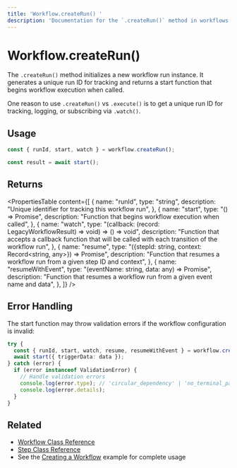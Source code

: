 ```yaml
---
title: 'Workflow.createRun() '
description: 'Documentation for the `.createRun()` method in workflows (legacy), which initializes a new workflow run instance.'
---
```


# Workflow.createRun()

The `.createRun()` method initializes a new workflow run instance. It generates a unique run ID for tracking and returns a start function that begins workflow execution when called.

One reason to use `.createRun()` vs `.execute()` is to get a unique run ID for tracking, logging, or subscribing via `.watch()`.

## Usage

```typescript
const { runId, start, watch } = workflow.createRun();

const result = await start();
```

## Returns

<PropertiesTable
content={[
{
name: "runId",
type: "string",
description: "Unique identifier for tracking this workflow run",
},
{
name: "start",
type: "() => Promise<LegacyWorkflowResult>",
description: "Function that begins workflow execution when called",
},
{
name: "watch",
type: "(callback: (record: LegacyWorkflowResult) => void) => () => void",
description:
"Function that accepts a callback function that will be called with each transition of the workflow run",
},
{
name: "resume",
type: "({stepId: string, context: Record<string, any>}) => Promise<LegacyWorkflowResult>",
description:
"Function that resumes a workflow run from a given step ID and context",
},
{
name: "resumeWithEvent",
type: "(eventName: string, data: any) => Promise<LegacyWorkflowResult>",
description:
"Function that resumes a workflow run from a given event name and data",
},
]}
/>

## Error Handling

The start function may throw validation errors if the workflow configuration is invalid:

```typescript
try {
  const { runId, start, watch, resume, resumeWithEvent } = workflow.createRun();
  await start({ triggerData: data });
} catch (error) {
  if (error instanceof ValidationError) {
    // Handle validation errors
    console.log(error.type); // 'circular_dependency' | 'no_terminal_path' | 'unreachable_step'
    console.log(error.details);
  }
}
```

## Related

- [Workflow Class Reference](./workflow)
- [Step Class Reference](./step-class)
- See the [Creating a Workflow](../../examples/workflows_legacy/creating-a-workflow) example for complete usage
